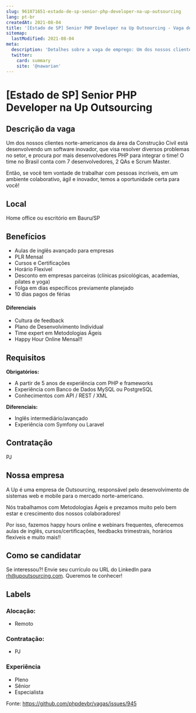 ```yaml
---
slug: 961071651-estado-de-sp-senior-php-developer-na-up-outsourcing
lang: pt-br
createdAt: 2021-08-04
title: '[Estado de SP] Senior PHP Developer na Up Outsourcing - Vaga de Emprego'
sitemap:
  lastModified: 2021-08-04
meta:
  description: 'Detalhes sobre a vaga de emprego: Um dos nossos clientes norte-americanos da área da Construção Civil está desenvolvendo um software inovador, que visa resolver diversos problemas no setor, e procura por mais desenvolvedores PHP para integrar o time! O time no Brasil conta com 7 desenvolvedores, 2 QAs e Scrum Master.  Então, se você tem vontade de trabalhar com pessoas incríveis, em um ambiente colaborativo, ágil e inovador, temos a oportunidade certa para você!'
  twitter:
    card: summary
    site: '@nawarian'
---
```


# [Estado de SP] Senior PHP Developer na Up Outsourcing

<!--
==================================================
POR FAVOR, SÓ POSTE SE A VAGA FOR PARA DESENVOLVEDOR(A) PHP!

Não faça distinção de gênero no titulo da vaga.

Use: "PHP Developer" ao invés de "Desenvolvedor PHP" \o/

Exemplo: `[São Paulo/SP] PHP Developer na Nome da Empresa`

Evite fugir do padrão, isso só dá trabalho aos administradores,
pois os títulos são padronizados.
==================================================
-->

## Descrição da vaga

Um dos nossos clientes norte-americanos da área da Construção Civil está desenvolvendo um software inovador, que visa resolver diversos problemas no setor, e procura por mais desenvolvedores PHP para integrar o time! O time no Brasil conta com 7 desenvolvedores, 2 QAs e Scrum Master. 

Então, se você tem vontade de trabalhar com pessoas incríveis, em um ambiente colaborativo, ágil e inovador, temos a oportunidade certa para você!

## Local

Home office ou escritório em Bauru/SP

## Benefícios
- Aulas de inglês avançado para empresas
- PLR Mensal
- Cursos e Certificações
- Horário Flexível
- Desconto em empresas parceiras (clínicas psicológicas, academias, pilates e yoga)
- Folga em dias específicos previamente planejado
- 10 dias pagos de férias

#### Diferenciais
- Cultura de feedback
- Plano de Desenvolvimento Individual
- Time expert em Metodologias Ágeis
- Happy Hour Online Mensal!!

## Requisitos

**Obrigatórios:**
- A partir de 5 anos de experiência com PHP e frameworks
- Experiência com Banco de Dados MySQL ou PostgreSQL
- Conhecimentos com API / REST / XML

**Diferenciais:**
- Inglês intermediário/avançado
- Experiência com Symfony ou Laravel

## Contratação

PJ

## Nossa empresa

A Up é uma empresa de Outsourcing, responsável pelo desenvolvimento de sistemas web e mobile para o mercado norte-americano.

Nós trabalhamos com Metodologias Ágeis e prezamos muito pelo bem estar e crescimento dos nossos colaboradores!

Por isso, fazemos happy hours online e webinars frequentes, oferecemos aulas de inglês, cursos/certificações, feedbacks trimestrais, horários flexíveis e muito mais!!

## Como se candidatar

Se interessou?! Envie seu currículo ou URL do LinkedIn para rh@upoutsourcing.com. Queremos te conhecer!

## Labels

<!-- Escolha abaixo, apague as que não fizerem sentido: -->
### Alocação:
- Remoto

### Contratação:
- PJ

### Experiência
- Pleno
- Sênior
- Especialista

Fonte: https://github.com/phpdevbr/vagas/issues/945